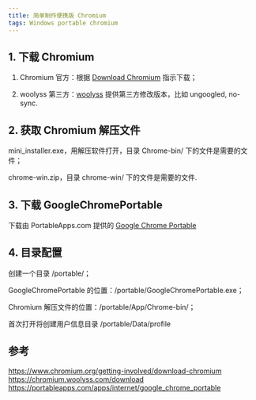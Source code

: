```yaml
---
title: 简单制作便携版 Chromium
tags: Windows portable chromium
---
```


## 1. 下载 Chromium
1. Chromium 官方：根据 [Download Chromium](https://www.chromium.org/getting-involved/download-chromium) 指示下载；

2. woolyss 第三方：[woolyss](https://chromium.woolyss.com/) 提供第三方修改版本，比如 ungoogled, no-sync.

## 2. 获取 Chromium 解压文件
mini_installer.exe，用解压软件打开，目录 Chrome-bin/ 下的文件是需要的文件；

chrome-win.zip，目录 chrome-win/ 下的文件是需要的文件.

## 3. 下载 GoogleChromePortable
下载由 PortableApps.com 提供的 [Google Chrome Portable](https://portableapps.com/apps/internet/google_chrome_portable)

## 4. 目录配置
创建一个目录 /portable/；

GoogleChromePortable 的位置：/portable/GoogleChromePortable.exe；

Chromium 解压文件的位置：/portable/App/Chrome-bin/；




首次打开将创建用户信息目录  /portable/Data/profile

## 参考
https://www.chromium.org/getting-involved/download-chromium  
https://chromium.woolyss.com/download  
https://portableapps.com/apps/internet/google_chrome_portable  